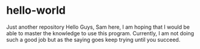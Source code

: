 # hello-world
Just another repository
Hello Guys, Sam here, I am hoping that I would be able to master the knowledge to use this program.
Currently, I am not doing such a good job but as the saying goes keep trying until you succeed.
